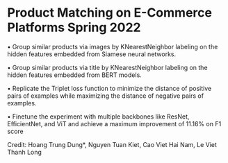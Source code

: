 # Product Matching on E-Commerce Platforms Spring 2022
• Group similar products via images by KNearestNeighbor labeling on the hidden features embedded from Siamese
neural networks.

• Group similar products via title by KNearestNeighbor labeling on the hidden features embedded from BERT models.

• Replicate the Triplet loss function to minimize the distance of positive pairs of examples while maximizing the distance of negative pairs of examples.

• Finetune the experiment with multiple backbones like ResNet, EfficientNet, and ViT and achieve a maximum
improvement of 11.16% on F1 score

Credit: Hoang Trung Dung*, Nguyen Tuan Kiet, Cao Viet Hai Nam, Le Viet Thanh Long
